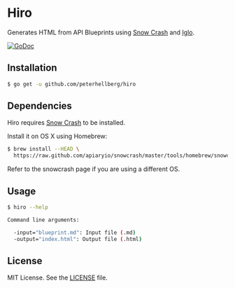 Hiro
====

Generates HTML from API Blueprints using [Snow Crash](https://github.com/apiaryio/snowcrash) and [Iglo](https://github.com/subosito/iglo).

[![GoDoc](https://godoc.org/github.com/peterhellberg/hiro/hiro?status.svg)](https://godoc.org/github.com/peterhellberg/hiro/hiro)

## Installation

```bash
$ go get -u github.com/peterhellberg/hiro
```

## Dependencies

Hiro requires [Snow Crash](https://github.com/apiaryio/snowcrash) to be installed.

Install it on OS X using Homebrew:

```bash
$ brew install --HEAD \
  https://raw.github.com/apiaryio/snowcrash/master/tools/homebrew/snowcrash.rb
```

Refer to the snowcrash page if you are using a different OS.

## Usage

```bash
$ hiro --help

Command line arguments:

  -input="blueprint.md": Input file (.md)
  -output="index.html": Output file (.html)
```

## License

MIT License. See the [LICENSE](https://github.com/peterhellberg/hiro/blob/master/LICENSE) file.
